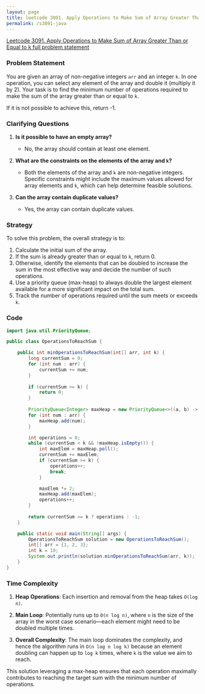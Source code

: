 ```yaml
---
layout: page
title: leetcode 3091. Apply Operations to Make Sum of Array Greater Than or Equal to k
permalink: /s3091-java
---
```

[Leetcode 3091. Apply Operations to Make Sum of Array Greater Than or Equal to k full problem statement](https://algoadvance.github.io/algoadvance/l3091)
### Problem Statement

You are given an array of non-negative integers `arr` and an integer `k`. In one operation, you can select any element of the array and double it (multiply it by 2). Your task is to find the minimum number of operations required to make the sum of the array greater than or equal to `k`.

If it is not possible to achieve this, return -1.

### Clarifying Questions
1. **Is it possible to have an empty array?**
   - No, the array should contain at least one element.
   
2. **What are the constraints on the elements of the array and `k`?**
   - Both the elements of the array and `k` are non-negative integers. Specific constraints might include the maximum values allowed for array elements and `k`, which can help determine feasible solutions.

3. **Can the array contain duplicate values?**
   - Yes, the array can contain duplicate values.

### Strategy
To solve this problem, the overall strategy is to:
1. Calculate the initial sum of the array.
2. If the sum is already greater than or equal to `k`, return 0.
3. Otherwise, identify the elements that can be doubled to increase the sum in the most effective way and decide the number of such operations.
4. Use a priority queue (max-heap) to always double the largest element available for a more significant impact on the total sum.
5. Track the number of operations required until the sum meets or exceeds `k`.

### Code

```java
import java.util.PriorityQueue;

public class OperationsToReachSum {

    public int minOperationsToReachSum(int[] arr, int k) {
        long currentSum = 0;
        for (int num : arr) {
            currentSum += num;
        }
        
        if (currentSum >= k) {
            return 0;
        }
        
        PriorityQueue<Integer> maxHeap = new PriorityQueue<>((a, b) -> b - a);
        for (int num : arr) {
            maxHeap.add(num);
        }

        int operations = 0;
        while (currentSum < k && !maxHeap.isEmpty()) {
            int maxElem = maxHeap.poll();
            currentSum += maxElem;
            if (currentSum >= k) {
                operations++;
                break;
            }

            maxElem *= 2;
            maxHeap.add(maxElem);
            operations++;
        }
        
        return currentSum >= k ? operations : -1;
    }

    public static void main(String[] args) {
        OperationsToReachSum solution = new OperationsToReachSum();
        int[] arr = {1, 2, 3};
        int k = 10;
        System.out.println(solution.minOperationsToReachSum(arr, k));  // Output: 3
    }
}
```

### Time Complexity
1. **Heap Operations**: Each insertion and removal from the heap takes `O(log n)`.
2. **Main Loop**: Potentially runs up to `O(n log n)`, where `n` is the size of the array in the worst case scenario—each element might need to be doubled multiple times.

3. **Overall Complexity**: The main loop dominates the complexity, and hence the algorithm runs in `O(n log n log k)` because an element doubling can happen up to `log k` times, where `k` is the value we aim to reach.

This solution leveraging a max-heap ensures that each operation maximally contributes to reaching the target sum with the minimum number of operations.